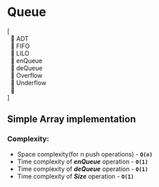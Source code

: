 # Queue
[ <br />
&nbsp; :diamond_shape_with_a_dot_inside: ADT <br />
&nbsp; :diamond_shape_with_a_dot_inside: FIFO <br />
&nbsp; :diamond_shape_with_a_dot_inside: LILO <br />
&nbsp; :diamond_shape_with_a_dot_inside: enQueue <br />
&nbsp; :diamond_shape_with_a_dot_inside: deQueue <br />
&nbsp; :diamond_shape_with_a_dot_inside: Overflow <br />
&nbsp; :diamond_shape_with_a_dot_inside: Underflow <br />
&nbsp; :diamond_shape_with_a_dot_inside:  <br />
]

## Simple Array implementation
### Complexity:
 - Space complexity(for n push operations) - **`O(n)`**
 - Time complexity of **_enQueue_** operation - **`O(1)`**
 - Time complexity of **_deQueue_** operation - **`O(1)`**
 - Time complexity of **_Size_** operation - **`O(1)`**
